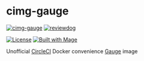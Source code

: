 # cimg-gauge

[![cimg-gauge](https://circleci.com/gh/agilepathway/cimg-gauge.svg?style=shield)](https://circleci.com/gh/agilepathway/cimg-gauge)
[![reviewdog](https://github.com/agilepathway/cimg-gauge/workflows/reviewdog/badge.svg?branch=master&event=push)](https://github.com/agilepathway/cimg-gauge/actions?query=workflow%3Areviewdog+event%3Apush+branch%3Amaster)

[![License](https://img.shields.io/badge/license-MIT-blue.svg?maxAge=43200)](LICENSE)
[![Built with Mage](https://magefile.org/badge.svg)](https://magefile.org)


Unofficial [CircleCI](https://circleci.com/) Docker convenience [Gauge](https://gauge.org/) image
